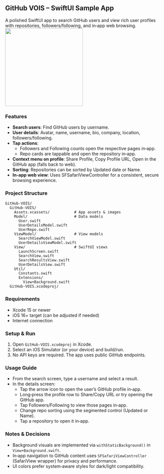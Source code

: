 ## GitHub VOIS – SwiftUI Sample App

A polished SwiftUI app to search GitHub users and view rich user profiles with repositories, followers/following, and in‑app web browsing.
<img src="https://github.com/user-attachments/assets/aa5bfcdb-b9e6-408a-9d24-bf3b8d89f8bd" width="250" />


### Features
- **Search users**: Find GitHub users by username.
- **User details**: Avatar, name, username, bio, company, location, followers/following.
- **Tap actions**:
  - Followers and Following counts open the respective pages in‑app.
  - Repo cards are tappable and open the repository in‑app.
- **Context menu on profile**: Share Profile, Copy Profile URL, Open in the GitHub app (falls back to web).
- **Sorting**: Repositories can be sorted by Updated date or Name.
- **In‑app web view**: Uses SFSafariViewController for a consistent, secure browsing experience.

### Project Structure
```text
GitHub-VOIS/
  GitHub-VOIS/
    Assets.xcassets/           # App assets & images
    Model/                     # Data models
      User.swift
      UserDetailsModel.swift
      UserRepo.swift
    ViewModel/                 # View models
      SearchViewModel.swift
      UserDetailsViewModel.swift
    View/                      # SwiftUI views
      LaunchScreen.swift
      SearchView.swift
      SearchResultsView.swift
      UserDetailsView.swift
    Util/
      Constants.swift
      Extensions/
        View+Background.swift
  GitHub-VOIS.xcodeproj/
```

### Requirements
- Xcode 15 or newer
- iOS 16+ target (can be adjusted if needed)
- Internet connection

### Setup & Run
1. Open `GitHub-VOIS.xcodeproj` in Xcode.
2. Select an iOS Simulator (or your device) and build/run.
3. No API keys are required. The app uses public GitHub endpoints.

### Usage Guide
- From the search screen, type a username and select a result.
- In the details screen:
  - Tap the arrow icon to open the user’s GitHub profile in‑app.
  - Long‑press the profile row to Share/Copy URL or try opening the GitHub app.
  - Tap Followers/Following to view those pages in‑app.
  - Change repo sorting using the segmented control (Updated or Name).
  - Tap a repository to open it in‑app.

### Notes & Decisions
- Background visuals are implemented via `withStaticBackground()` in `View+Background.swift`.
- In‑app navigation to GitHub content uses `SFSafariViewController` (SafariView wrapper) for privacy and performance.
- UI colors prefer system‑aware styles for dark/light compatibility.


